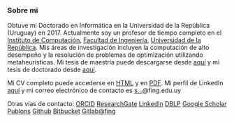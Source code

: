 ### Sobre mi

Obtuve mi Doctorado en Informática en la Universidad de la República (Uruguay) en 2017. Actualmente soy un profesor de tiempo completo en el [Instituto de Computación](https://www.fing.edu.uy/inco/), [Facultad de Ingeniería](https://www.fing.edu.uy/), [Universidad de la República](http://www.universidad.edu.uy/). Mis áreas de investigación incluyen la computación de alto desempeño y la resolución de problemas de optimización utilizando metaheurísticas. Mi tesis de maestría puede descargarse desde [aquí](https://www.fing.edu.uy/~siturria/msc/) y mi tesis de doctorado desde  [aquí](https://www.fing.edu.uy/~siturria/phd/).

Mi CV completo puede accederse en [HTML](https://buscadores.anii.org.uy/buscador_cvuy/exportador/ExportarHtml?hash=5c1018b1b41e4e137913acb79ee016d1) y en [PDF](https://buscadores.anii.org.uy/buscador_cvuy/exportador/ExportarPdf?hash=5c1018b1b41e4e137913acb79ee016d1). Mi perfil de LinkedIn [aquí](https://www.linkedin.com/in/santiagoiturriaga) y mi correo electrónico de contacto es <a href="http://www.google.com/recaptcha/mailhide/d?k=01WKzMCYrn90x_V0OG7XxGNQ==&amp;c=U3yasrIJ3Wh98cEuON-nw-VEJbH8aVw40TM1T7lF9j0=" onclick="window.open('http://www.google.com/recaptcha/mailhide/d?k\x3d01WKzMCYrn90x_V0OG7XxGNQ\x3d\x3d\x26c\x3dU3yasrIJ3Wh98cEuON-nw-VEJbH8aVw40TM1T7lF9j0\x3d', '', 'toolbar=0,scrollbars=0,location=0,statusbar=0,menubar=0,resizable=0,width=500,height=300'); return false;" title="Reveal this e-mail address">s...</a>@fing.edu.uy

Otras vías de contacto:
[ORCID](https://orcid.org/0000-0002-0212-7916)
[ResearchGate](https://www.researchgate.net/profile/Santiago_Iturriaga)
[LinkedIn](https://www.linkedin.com/in/santiagoiturriaga)
[DBLP](http://dblp.org/pers/hd/i/Iturriaga:Santiago)
[Google Scholar](https://scholar.google.com/citations?user=28TwpCUAAAAJ)
[Publons](https://publons.com/a/1336031)
[Github](https://github.com/santiago-iturriaga)
[Bitbucket](https://bitbucket.org/santiag0)
[Gitlab@fing](https://gitlab.fing.edu.uy/siturria)

